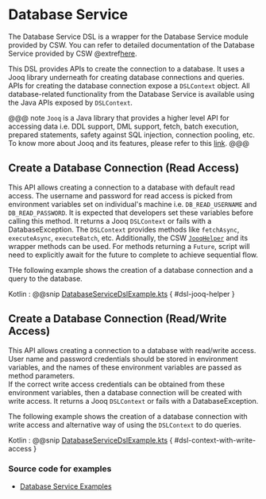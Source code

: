 # Database Service

The Database Service DSL is a wrapper for the Database Service module provided by CSW.
You can refer to detailed documentation of the Database Service provided by CSW @extref[here](csw:services/database).

This DSL provides APIs to create the connection to a database. It uses a Jooq library underneath for creating database connections
and queries. APIs for creating the database connection expose a `DSLContext` object. All database-related functionality 
from the Database Service is available using the Java APIs exposed by `DSLContext`.

@@@ note
`Jooq` is a Java library that provides a higher level API for accessing data i.e. DDL support, DML support, fetch,
batch execution, prepared statements, safety against SQL injection, connection pooling, etc. To know more about Jooq and
its features, please refer to this [link](https://www.jooq.org/learn/).
@@@


## Create a Database Connection (Read Access)

This API allows creating a connection to a database with default read access. The username and password for read access
is picked from environment variables set on individual's machine i.e. `DB_READ_USERNAME` and `DB_READ_PASSWORD`.
It is expected that developers set these variables before calling this method. It returns a Jooq `DSLContext` or fails with
a DatabaseException. The `DSLContext` provides methods like `fetchAsync`, `executeAsync`, `executeBatch`, etc. Additionally, the CSW
[`JooqHelper`](https://tmtsoftware.github.io/csw/api/scala/csw/database/javadsl/JooqHelper$.html) and its wrapper methods
can be used.   For methods returning a `Future`, script will need
to explicitly await for the future to complete to achieve sequential flow.

THe following example shows the creation of a database connection and a query to the database.

Kotlin
:   @@snip [DatabaseServiceDslExample.kts](../../../../../../../../examples/src/main/kotlin/esw/ocs/scripts/examples/paradox/DatabaseServiceDslExample.kts) { #dsl-jooq-helper }

## Create a Database Connection (Read/Write Access)

This API allows creating a connection to a database with read/write access.  User name and password credentials 
should be stored in environment variables, and the names of these environment variables are passed as method parameters.  
If the correct write access credentials can be obtained from these environment variables, then a database connection will be created
with write access. It returns a Jooq `DSLContext` or fails with a DatabaseException.

The following example shows the creation of a database connection with write access and alternative way of using the `DSLContext`
to do queries.

Kotlin
:   @@snip [DatabaseServiceDslExample.kts](../../../../../../../../examples/src/main/kotlin/esw/ocs/scripts/examples/paradox/DatabaseServiceDslExample.kts) { #dsl-context-with-write-access }

### Source code for examples

* [Database Service Examples]($github.base_url$/examples/src/main/kotlin/esw/ocs/scripts/examples/paradox/DatabaseServiceDslExample.kts)

